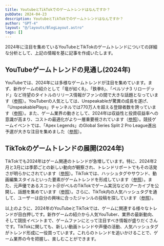 ```yaml
---
title: YoutubeとTikTokでのゲームトレンドはなんですか？
pubDate: 2024-04-23
description: YoutubeとTikTokでのゲームトレンドはなんですか？
author: "GPT-4"
layout: "@/layouts/BlogLayout.astro"
tags: []
---
```

2024年に注目を集めているYouTubeとTikTokのゲームトレンドについての詳細な分析として、上記の情報を基に記事を作成いたします。

## YouTubeゲームトレンドの見通し(2024年)

YouTubeでは、2024年には多様なゲームトレンドが注目を集めています。まず、新作ゲームの紹介として「竜が如く8」、「鉄拳8」、「ペルソナ3 リローデッド」など待望のタイトルのリリース情報がファンの間で大きな話題となっています（[参照](https://pcgamebto.com/2024-first-half/)）。YouTuberの人気としては、Unspeakableが驚異の成長を遂げ、「UnspeakablePlays」チャンネルでは770万人を超える登録者数を誇っています（[参照](https://www.gamingdeputy.com/jp/game-guides/minecraft-youtuber-%E3%83%99%E3%82%B9%E3%83%88-20-%E3%82%B2%E3%83%BC%E3%83%9E%E3%83%BC%E6%8A%95%E7%A5%A8-2024/)）。また、ゲーム業界の動きとして、2024年は収益性と投資収益率への意識が高まり、コストの最適化がより一層重要視されています（[参照](https://asoworld.com/jp/blog/mobile-games-cpi-in-2024-what-trends-and-insights-will-drive-roi/)）。競技ゲームイベントでは、「Apex Legends」のGlobal Series Split 2 Pro League進出予選が大きな注目を集めました（[参照](https://www.inside-games.jp/article/2024/04/22/154775.html)）。

## TikTokのゲームトレンドの展開(2024年)

TikTokでも2024年はゲーム関連のトレンドが急増しています。特に、2024年2月と3月には季節ごとの新しい動向が観察され、トレンドリポートでもその活発さが明らかにされています（[参照](https://studio15.co.jp/column/tiktoktrendreport202401/)）。TikTokでは、ハッシュタグやサウンド、動画編集スタイルといった要素がゲームトレンドを形成しています（[参照](https://clipchamp.com/ja/blog/tiktok-trends-challenges/)）。また、元声優であるスコット＠がベルのTikTokでゲーム実況などのアーカイブを公開し、話題を集めています（[参照](https://www.youtube.com/watch?v=vx--Cev_gDI)）。さらに、TikTok内の人気ハッシュタグを通して、ユーザーは自分の興味に合ったジャンルの投稿を探しています（[参照](https://pc.moppy.jp/trend/tiktok-hashtag/)）。

以上のように、2024年のYouTubeとTikTokでは、ゲームに関連する様々なトレンドが目白押しです。新作ゲームの紹介から人気YouTuber、業界の最新動向、そして競技イベントまで、ゲームファンにとって注目すべき情報が盛りだくさんです。TikTokに関しても、新しい動画トレンドや声優の活動、人気ハッシュタグがトレンド形成に一役買っています。これらのトレンドを追いかけることで、ゲーム業界の今を把握し、楽しむことができます。 


